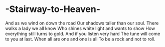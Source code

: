 # -Stairway-to-Heaven-
And as we wind on down the road
Our shadows taller than our soul.
There walks a lady we all know
Who shines white light and wants to show
How everything still turns to gold.
And if you listen very hard
The tune will come to you at last.
When all are one and one is all
To be a rock and not to roll.
